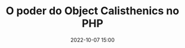 ---
title: 'O poder do Object Calisthenics no PHP'
type: palestra
speakers:
  - Joubert Guimarães
speakersPictures: []
picture: /assets/images/schedule/joubert-guimaraes-de-assis.jpg
linkedin: 
twitter: https://twitter.com/joubertredrat
instagram: https://www.instagram.com/joubertredrat
date: '2022-10-07 15:00'
rooms:
  - 2
  - 3
---